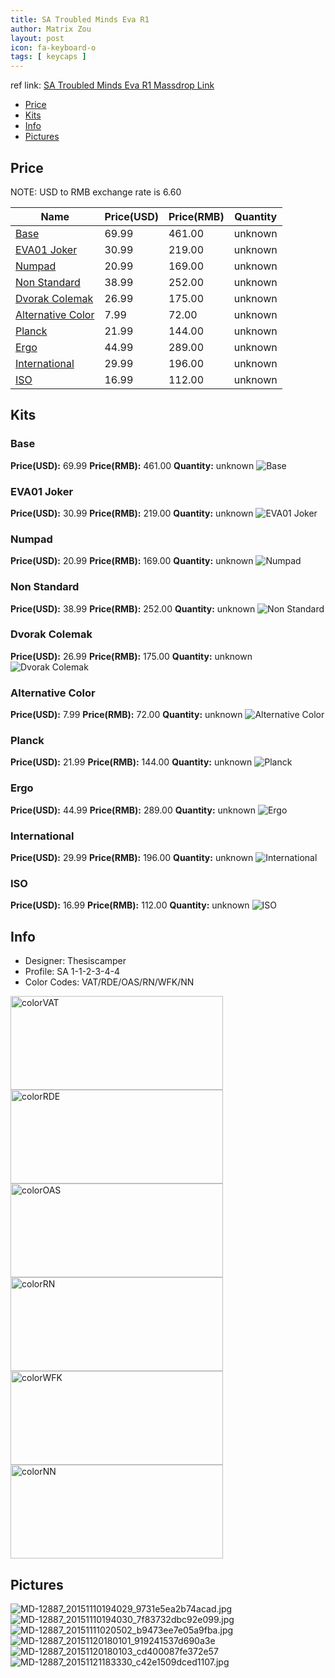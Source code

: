 ```yaml
---
title: SA Troubled Minds Eva R1
author: Matrix Zou
layout: post
icon: fa-keyboard-o
tags: [ keycaps ]
---
```


ref link: [SA Troubled Minds Eva R1 Massdrop Link](https://www.massdrop.com/buy/troubled-minds-sa-keycap-set)

* [Price](#price)
* [Kits](#kits)
* [Info](#info)
* [Pictures](#pictures)

## Price

NOTE: USD to RMB exchange rate is 6.60

| Name          | Price(USD)    | Price(RMB)  | Quantity |
| ------------- | ------------- | ----------- | -------- |
|[Base](#base)|69.99|461.00|unknown|
|[EVA01 Joker](#eva01-joker)|30.99|219.00|unknown|
|[Numpad](#numpad)|20.99|169.00|unknown|
|[Non Standard](#non-standard)|38.99|252.00|unknown|
|[Dvorak Colemak](#dvorak-colemak)|26.99|175.00|unknown|
|[Alternative Color](#alternative-color)|7.99|72.00|unknown|
|[Planck](#planck)|21.99|144.00|unknown|
|[Ergo](#ergo)|44.99|289.00|unknown|
|[International](#international)|29.99|196.00|unknown|
|[ISO](#iso)|16.99|112.00|unknown|

## Kits
### Base
**Price(USD):** 69.99	**Price(RMB):** 461.00	**Quantity:** unknown
<img src="{{ 'assets/images/evar1/kits_pics/base.jpg' | relative_url }}" alt="Base" class="image featured">

### EVA01 Joker
**Price(USD):** 30.99	**Price(RMB):** 219.00	**Quantity:** unknown
<img src="{{ 'assets/images/evar1/kits_pics/eva01joker.jpg' | relative_url }}" alt="EVA01 Joker" class="image featured">

### Numpad
**Price(USD):** 20.99	**Price(RMB):** 169.00	**Quantity:** unknown
<img src="{{ 'assets/images/evar1/kits_pics/numpad.png' | relative_url }}" alt="Numpad" class="image featured">

### Non Standard
**Price(USD):** 38.99	**Price(RMB):** 252.00	**Quantity:** unknown
<img src="{{ 'assets/images/evar1/kits_pics/nonstandard.jpg' | relative_url }}" alt="Non Standard" class="image featured">

### Dvorak Colemak
**Price(USD):** 26.99	**Price(RMB):** 175.00	**Quantity:** unknown
<img src="{{ 'assets/images/evar1/kits_pics/dvorakcolemak.jpg' | relative_url }}" alt="Dvorak Colemak" class="image featured">

### Alternative Color
**Price(USD):** 7.99	**Price(RMB):** 72.00	**Quantity:** unknown
<img src="{{ 'assets/images/evar1/kits_pics/alternativecolor.jpg' | relative_url }}" alt="Alternative Color" class="image featured">

### Planck
**Price(USD):** 21.99	**Price(RMB):** 144.00	**Quantity:** unknown
<img src="{{ 'assets/images/evar1/kits_pics/planck.jpg' | relative_url }}" alt="Planck" class="image featured">

### Ergo
**Price(USD):** 44.99	**Price(RMB):** 289.00	**Quantity:** unknown
<img src="{{ 'assets/images/evar1/kits_pics/ergo.jpg' | relative_url }}" alt="Ergo" class="image featured">

### International
**Price(USD):** 29.99	**Price(RMB):** 196.00	**Quantity:** unknown
<img src="{{ 'assets/images/evar1/kits_pics/international.png' | relative_url }}" alt="International" class="image featured">

### ISO
**Price(USD):** 16.99	**Price(RMB):** 112.00	**Quantity:** unknown
<img src="{{ 'assets/images/evar1/kits_pics/iso.png' | relative_url }}" alt="ISO" class="image featured">

## Info
* Designer: Thesiscamper 
* Profile: SA 1-1-2-3-4-4
* Color Codes: VAT/RDE/OAS/RN/WFK/NN  
<img src="{{ 'assets/images/SP_ColorCodes/abs/SP_Abs_ColorCodes_VAT.png' | relative_url }}" alt="colorVAT" height="150" width="340">
<img src="{{ 'assets/images/SP_ColorCodes/abs/SP_Abs_ColorCodes_RDE.png' | relative_url }}" alt="colorRDE" height="150" width="340">
<img src="{{ 'assets/images/SP_ColorCodes/abs/SP_Abs_ColorCodes_OAS.png' | relative_url }}" alt="colorOAS" height="150" width="340">
<img src="{{ 'assets/images/SP_ColorCodes/abs/SP_Abs_ColorCodes_RN.png' | relative_url }}" alt="colorRN" height="150" width="340">
<img src="{{ 'assets/images/SP_ColorCodes/abs/SP_Abs_ColorCodes_WFK.png' | relative_url }}" alt="colorWFK" height="150" width="340">
<img src="{{ 'assets/images/SP_ColorCodes/abs/SP_Abs_ColorCodes_NN.png' | relative_url }}" alt="colorNN" height="150" width="340">

## Pictures
<img src="{{ 'assets/images/evar1/rendering_pics/MD-12887_20151110194029_9731e5ea2b74acad.jpg' | relative_url }}" alt="MD-12887_20151110194029_9731e5ea2b74acad.jpg" class="image featured">
<img src="{{ 'assets/images/evar1/rendering_pics/MD-12887_20151110194030_7f83732dbc92e099.jpg' | relative_url }}" alt="MD-12887_20151110194030_7f83732dbc92e099.jpg" class="image featured">
<img src="{{ 'assets/images/evar1/rendering_pics/MD-12887_20151111020502_b9473ee7e05a9fba.jpg' | relative_url }}" alt="MD-12887_20151111020502_b9473ee7e05a9fba.jpg" class="image featured">
<img src="{{ 'assets/images/evar1/rendering_pics/MD-12887_20151120180101_919241537d690a3e.png' | relative_url }}" alt="MD-12887_20151120180101_919241537d690a3e" class="image featured">
<img src="{{ 'assets/images/evar1/rendering_pics/MD-12887_20151120180103_cd400087fe372e57.png' | relative_url }}" alt="MD-12887_20151120180103_cd400087fe372e57" class="image featured">
<img src="{{ 'assets/images/evar1/rendering_pics/MD-12887_20151121183330_c42e1509dced1107.jpg' | relative_url }}" alt="MD-12887_20151121183330_c42e1509dced1107.jpg" class="image featured">

